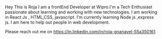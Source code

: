 Hey This is Roja
I am a frontEnd Developer at Wipro.I'm a Tech Enthusiast passionate about learning and working with new technologies.
I am working in React Js , HTML,CSS, javascript.
I’m currently learning Node js ,express js.
I am here to help out people in web development.

Please reach out me on https://in.linkedin.com/in/roja-gnanavel-55a350161

